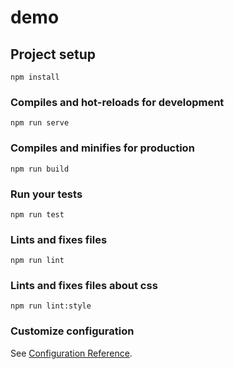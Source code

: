 # demo

## Project setup
```
npm install
```

### Compiles and hot-reloads for development
```
npm run serve
```

### Compiles and minifies for production
```
npm run build
```

### Run your tests
```
npm run test
```

### Lints and fixes files
```
npm run lint
```

### Lints and fixes files about css
```
npm run lint:style
```

### Customize configuration
See [Configuration Reference](https://cli.vuejs.org/config/).
